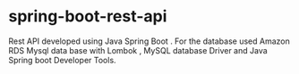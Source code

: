 # spring-boot-rest-api
 Rest API developed using Java Spring Boot . For the database used Amazon RDS Mysql data base with Lombok , MySQL database Driver and Java Spring boot Developer Tools.
